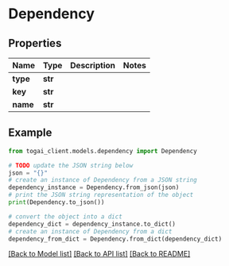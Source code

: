 # Dependency


## Properties

Name | Type | Description | Notes
------------ | ------------- | ------------- | -------------
**type** | **str** |  | 
**key** | **str** |  | 
**name** | **str** |  | 

## Example

```python
from togai_client.models.dependency import Dependency

# TODO update the JSON string below
json = "{}"
# create an instance of Dependency from a JSON string
dependency_instance = Dependency.from_json(json)
# print the JSON string representation of the object
print(Dependency.to_json())

# convert the object into a dict
dependency_dict = dependency_instance.to_dict()
# create an instance of Dependency from a dict
dependency_from_dict = Dependency.from_dict(dependency_dict)
```
[[Back to Model list]](../README.md#documentation-for-models) [[Back to API list]](../README.md#documentation-for-api-endpoints) [[Back to README]](../README.md)


